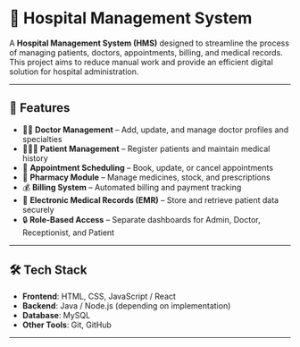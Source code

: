 # 🏥 Hospital Management System

A **Hospital Management System (HMS)** designed to streamline the process of managing patients, doctors, appointments, billing, and medical records.  
This project aims to reduce manual work and provide an efficient digital solution for hospital administration.

---

## 🚀 Features

- 👨‍⚕️ **Doctor Management** – Add, update, and manage doctor profiles and specialties  
- 🧑‍🤝‍🧑 **Patient Management** – Register patients and maintain medical history  
- 📅 **Appointment Scheduling** – Book, update, or cancel appointments  
- 💊 **Pharmacy Module** – Manage medicines, stock, and prescriptions  
- 💰 **Billing System** – Automated billing and payment tracking  
- 📂 **Electronic Medical Records (EMR)** – Store and retrieve patient data securely  
- 🔒 **Role-Based Access** – Separate dashboards for Admin, Doctor, Receptionist, and Patient  

---

## 🛠️ Tech Stack

- **Frontend**: HTML, CSS, JavaScript / React  
- **Backend**: Java /  Node.js (depending on implementation)  
- **Database**: MySQL  
- **Other Tools**: Git, GitHub 

---
